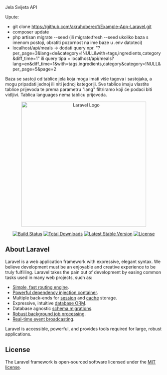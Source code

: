Jela Svijeta API

Upute:
- git clone https://github.com/akruhoberec1/Example-App-Laravel.git
- composer update
- php artisan migrate --seed (ili migrate:fresh --seed ukoliko baza s imenom postoji, obratiti pozornost na ime baze u .env datoteci)
- localhost/api/meals -> dodati query npr. "?per_page=3&lang=de&category=!NULL&with=tags,ingredients,category&diff_time=1" ili query tipa = localhost/api/meals?lang=en&diff_time=1&with=tags,ingredients,category&category=!NULL&per_page=5&page=2 

Baza se sastoji od tablice jela koja mogu imati više tagova i sastojaka, a mogu pripadati jednoj ili niti jednoj kategoriji. 
Sve tablice imaju vlastite tablice prijevoda te prema parametru "lang" filtriramo koji će podaci biti vidljivi. Tablica languages nema tablicu prijevoda.


<p align="center"><a href="https://laravel.com" target="_blank"><img src="https://raw.githubusercontent.com/laravel/art/master/logo-lockup/5%20SVG/2%20CMYK/1%20Full%20Color/laravel-logolockup-cmyk-red.svg" width="400" alt="Laravel Logo"></a></p>

<p align="center">
<a href="https://travis-ci.org/laravel/framework"><img src="https://travis-ci.org/laravel/framework.svg" alt="Build Status"></a>
<a href="https://packagist.org/packages/laravel/framework"><img src="https://img.shields.io/packagist/dt/laravel/framework" alt="Total Downloads"></a>
<a href="https://packagist.org/packages/laravel/framework"><img src="https://img.shields.io/packagist/v/laravel/framework" alt="Latest Stable Version"></a>
<a href="https://packagist.org/packages/laravel/framework"><img src="https://img.shields.io/packagist/l/laravel/framework" alt="License"></a>
</p>

## About Laravel

Laravel is a web application framework with expressive, elegant syntax. We believe development must be an enjoyable and creative experience to be truly fulfilling. Laravel takes the pain out of development by easing common tasks used in many web projects, such as:

- [Simple, fast routing engine](https://laravel.com/docs/routing).
- [Powerful dependency injection container](https://laravel.com/docs/container).
- Multiple back-ends for [session](https://laravel.com/docs/session) and [cache](https://laravel.com/docs/cache) storage.
- Expressive, intuitive [database ORM](https://laravel.com/docs/eloquent).
- Database agnostic [schema migrations](https://laravel.com/docs/migrations).
- [Robust background job processing](https://laravel.com/docs/queues).
- [Real-time event broadcasting](https://laravel.com/docs/broadcasting).

Laravel is accessible, powerful, and provides tools required for large, robust applications.

## License

The Laravel framework is open-sourced software licensed under the [MIT license](https://opensource.org/licenses/MIT).
